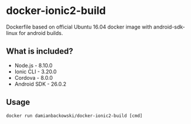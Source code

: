 # docker-ionic2-build

Dockerfile based on official Ubuntu 16.04 docker image with android-sdk-linux for android builds.

## What is included?

* Node.js - 8.10.0
* Ionic CLI - 3.20.0
* Cordova - 8.0.0
* Android SDK - 26.0.2

## Usage 

```
docker run damianbackowski/docker-ionic2-build [cmd]
```
